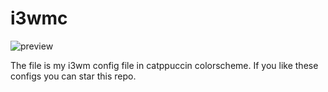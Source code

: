 # i3wmc

![preview](https://github.com/user-attachments/assets/d4c22625-0573-49fc-aa33-c9ca804f747d)

The file is my i3wm config file in catppuccin colorscheme. If you like these configs you can star this repo.
